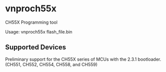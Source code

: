 # vnproch55x
CH55X Programming tool

Usage: vnproch55x flash_file.bin

## Supported Devices
Preliminary support for the CH55X series of MCUs with the 2.3.1 bootloader. (CH551, CH552, CH554, CH558, and CH559)
